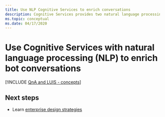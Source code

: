 ```yaml
---
title: Use NLP Cognitive Services to enrich conversations
description: Cognitive Services provides two natural language processing services, Language Understanding and QnA Maker, each with a different purpose. Understand when to use each service and how they compliment each other.
ms.topic: conceptual
ms.date: 04/17/2020
---
```


# Use Cognitive Services with natural language processing (NLP) to enrich bot conversations

[!INCLUDE [QnA and LUIS - concepts](../includes/luis-qnamaker-shared-concept.md)]

## Next steps

* Learn [enterprise design strategies](luis-concept-enterprise.md)